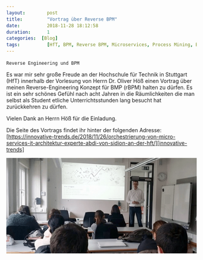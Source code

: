 ```yaml
---
layout: 	   post
title:  	   "Vortrag über Reverse BPM"
date:   	   2018-11-28 18:12:58
duration:	   1
categories:  [Blog]
tags: 		   [HfT, BPM, Reverse BPM, Microservices, Process Mining, Business Monitoring]
---
```


`Reverse Engineering und BPM`

Es war mir sehr große Freude an der Hochschule für Technik in Stuttgart (HfT) innerhalb der Vorlesung von Herrn Dr. Oliver Höß einen Vortrag über meinen Reverse-Engineering Konzept für BMP (rBPM) halten zu dürfen. Es ist ein sehr schönes Gefühl nach acht Jahren in die Räumlichkeiten die man selbst als Student etliche Unterrichtsstunden lang besucht hat zurückkehren zu dürfen.

Vielen Dank an Herrn Höß für die Einladung.

Die Seite des Vortrags findet ihr hinter der folgenden Adresse:
[https://innovative-trends.de/2018/11/26/orchestrierung-von-micro-services-it-architektur-experte-abdi-von-sidion-an-der-hft/][innovative-trends]

![image]  

[image]:   /images/posts/2018-11-28-Vortrag_ueber_Reverse_BPM/Vortrag_ueber_Reverse_BPM.png
[innovative-trends]:  https://innovative-trends.de/2018/11/26/orchestrierung-von-micro-services-it-architektur-experte-abdi-von-sidion-an-der-hft/
